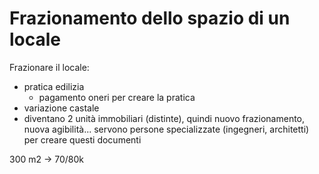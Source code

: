 # Frazionamento dello spazio di un locale

Frazionare il locale:

- pratica edilizia
    - pagamento oneri per creare la pratica
- variazione castale
- diventano 2 unità immobiliari (distinte), quindi nuovo frazionamento, nuova agibilità... servono persone specializzate (ingegneri, architetti) per creare questi documenti

300 m2 -> 70/80k